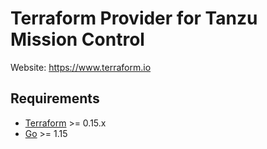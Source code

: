 # Terraform Provider for Tanzu Mission Control

Website: https://www.terraform.io

## Requirements

-	[Terraform](https://www.terraform.io/downloads.html) >= 0.15.x
-	[Go](https://golang.org/doc/install) >= 1.15
